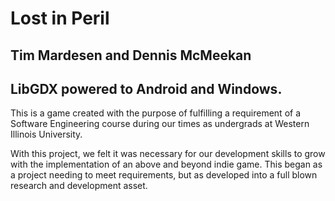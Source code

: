 Lost in Peril
==================
## Tim Mardesen and Dennis McMeekan

## LibGDX powered to Android and Windows.

This is a game created with the purpose of fulfilling a requirement of a Software Engineering course
during our times as undergrads at Western Illinois University.

With this project, we felt it was necessary for our development skills to grow with the implementation of an above and beyond
indie game. This began as a project needing to meet requirements, but as developed into a full blown research and development asset.
